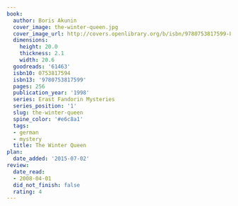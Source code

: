 ```yaml
---
book:
  author: Boris Akunin
  cover_image: the-winter-queen.jpg
  cover_image_url: http://covers.openlibrary.org/b/isbn/9780753817599-L.jpg
  dimensions:
    height: 20.0
    thickness: 2.1
    width: 20.6
  goodreads: '61463'
  isbn10: 0753817594
  isbn13: '9780753817599'
  pages: 256
  publication_year: '1998'
  series: Erast Fandorin Mysteries
  series_position: '1'
  slug: the-winter-queen
  spine_color: '#e6c8a1'
  tags:
  - german
  - mystery
  title: The Winter Queen
plan:
  date_added: '2015-07-02'
review:
  date_read:
  - 2008-04-01
  did_not_finish: false
  rating: 4
---
```

